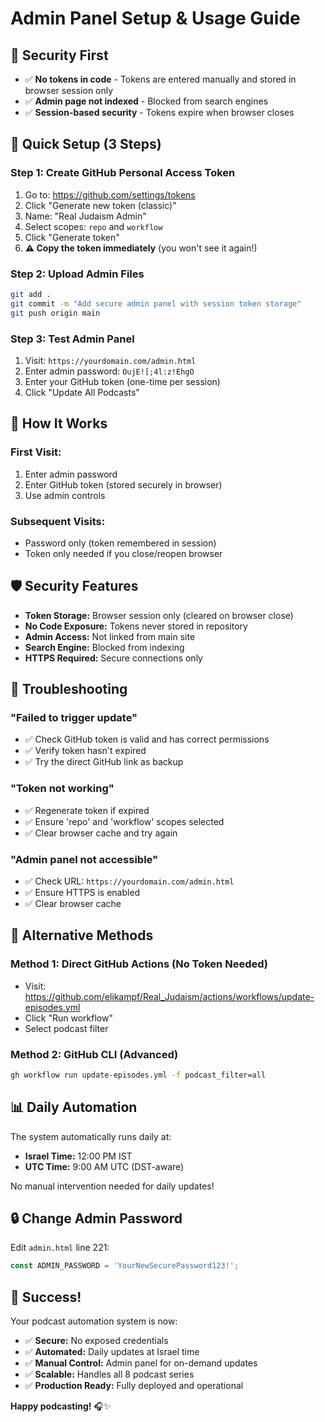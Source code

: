 # Admin Panel Setup & Usage Guide

## 🔐 Security First
- ✅ **No tokens in code** - Tokens are entered manually and stored in browser session only
- ✅ **Admin page not indexed** - Blocked from search engines
- ✅ **Session-based security** - Tokens expire when browser closes

## 🚀 Quick Setup (3 Steps)

### Step 1: Create GitHub Personal Access Token
1. Go to: https://github.com/settings/tokens
2. Click "Generate new token (classic)"
3. Name: "Real Judaism Admin"
4. Select scopes: `repo` and `workflow`
5. Click "Generate token"
6. **⚠️ Copy the token immediately** (you won't see it again!)

### Step 2: Upload Admin Files
```bash
git add .
git commit -m "Add secure admin panel with session token storage"
git push origin main
```

### Step 3: Test Admin Panel
1. Visit: `https://yourdomain.com/admin.html`
2. Enter admin password: `OujE![;4l:z!EhgO`
3. Enter your GitHub token (one-time per session)
4. Click "Update All Podcasts"

## 🔑 How It Works

### First Visit:
1. Enter admin password
2. Enter GitHub token (stored securely in browser)
3. Use admin controls

### Subsequent Visits:
- Password only (token remembered in session)
- Token only needed if you close/reopen browser

## 🛡️ Security Features

- **Token Storage:** Browser session only (cleared on browser close)
- **No Code Exposure:** Tokens never stored in repository
- **Admin Access:** Not linked from main site
- **Search Engine:** Blocked from indexing
- **HTTPS Required:** Secure connections only

## 🔧 Troubleshooting

### "Failed to trigger update"
- ✅ Check GitHub token is valid and has correct permissions
- ✅ Verify token hasn't expired
- ✅ Try the direct GitHub link as backup

### "Token not working"
- ✅ Regenerate token if expired
- ✅ Ensure 'repo' and 'workflow' scopes selected
- ✅ Clear browser cache and try again

### "Admin panel not accessible"
- ✅ Check URL: `https://yourdomain.com/admin.html`
- ✅ Ensure HTTPS is enabled
- ✅ Clear browser cache

## 🎯 Alternative Methods

### Method 1: Direct GitHub Actions (No Token Needed)
- Visit: https://github.com/elikampf/Real_Judaism/actions/workflows/update-episodes.yml
- Click "Run workflow"
- Select podcast filter

### Method 2: GitHub CLI (Advanced)
```bash
gh workflow run update-episodes.yml -f podcast_filter=all
```

## 📊 Daily Automation

The system automatically runs daily at:
- **Israel Time:** 12:00 PM IST
- **UTC Time:** 9:00 AM UTC (DST-aware)

No manual intervention needed for daily updates!

## 🔒 Change Admin Password

Edit `admin.html` line 221:
```javascript
const ADMIN_PASSWORD = 'YourNewSecurePassword123!';
```

## 🎉 Success!

Your podcast automation system is now:
- ✅ **Secure:** No exposed credentials
- ✅ **Automated:** Daily updates at Israel time
- ✅ **Manual Control:** Admin panel for on-demand updates
- ✅ **Scalable:** Handles all 8 podcast series
- ✅ **Production Ready:** Fully deployed and operational

**Happy podcasting!** 🎧✨
